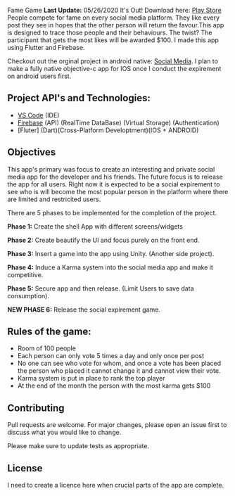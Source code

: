 Fame Game
**Last Update:** 05/26/2020
It's Out! Download here: [Play Store]
People compete for fame on every social media platform. They like every post they see in hopes that the other person will return the favour.This app is designed to trace those people and their behaviours. The twist? The participant that gets the most likes will be awarded $100. I made this app using Flutter and Firebase.

Checkout out the orginal project in android native: [Social Media]. I plan to make a fully native objective-c app for IOS once I conduct the expirement on android users first. 

## Project API's and Technologies:
  - [VS Code] (IDE)
  - [Firebase] (API) (RealTime DataBase) (Virtual Storage) (Authentication)
  - [Fluter] (Dart)(Cross-Platform Developtment)(IOS + ANDROID)

## Objectives

This app's primary was focus to create an interesting and private social media app for the developer and his friends. The future focus is to release the app for all users. Right now it is expected to be a social expirement to see who is will become the most popular person in the platform where there are limited and restricited users.

There are 5 phases to be implemented for the completion of the project.

**Phase 1:** Create the shell App with different screens/widgets

**Phase 2:** Create beautify the UI and focus purely on the front end.

**Phase 3:** Insert a game into the app using Unity. (Another side project).

**Phase 4:** Induce a Karma system into the social media app and make it competitive. 

**Phase 5:** Secure app and then release. (Limit Users to save data consumption).

**NEW PHASE 6:** Release the social expirement game.

## Rules of the game:
  - Room of 100 people
  - Each person can only vote 5 times a day and only once per post
  - No one can see who vote for whom, and once a vote has been placed the person who placed it cannot change it and cannot view their vote. 
  - Karma system is put in place to rank the top player
  - At the end of the month the person with the most karma gets $100


## Contributing
Pull requests are welcome. For major changes, please open an issue first to discuss what you would like to change.

Please make sure to update tests as appropriate.

## License
I need to create a licence here when crucial parts of the app are complete.

[VS Code]: <https://code.visualstudio.com/>
[Firebase]: <https://firebase.google.com/>
[Flutter]: <https://flutter.dev/>
[Social Media]: <https://github.com/n27jain/SocialMedia/>
[Play Store]: <https://play.google.com/store/apps/details?id=com.namanjain.famegame>


